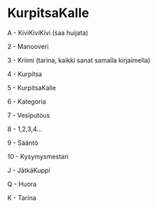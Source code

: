 # KurpitsaKalle

A - KiviKiviKivi (saa huijata)

2 - Manooveri

3 - Kriimi (tarina, kaikki sanat samalla kirjaimella)

4 - Kurpitsa

5 - KurpitsaKalle

6 - Kategoria

7 - Vesiputous

8 - 1,2,3,4...

9 - Sääntö

10  - Kysymysmestari

J - JätkäKuppi

Q - Huora

K - Tarina

